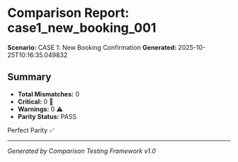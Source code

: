 # Comparison Report: case1_new_booking_001
**Scenario:** CASE 1: New Booking Confirmation
**Generated:** 2025-10-25T10:16:35.049832

## Summary
- **Total Mismatches:** 0
- **Critical:** 0 🚨
- **Warnings:** 0 ⚠️
- **Parity Status:** PASS

Perfect Parity ✅

---
*Generated by Comparison Testing Framework v1.0*